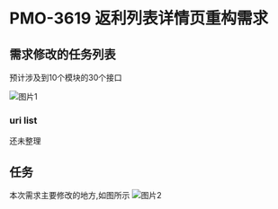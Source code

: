 # PMO-3619 返利列表详情页重构需求

## 需求修改的任务列表
预计涉及到10个模块的30个接口

![图片1](https://dev.tencent.com/u/lightWay/p/notebook/git/raw/master/imageHost/2019/07/1.png)

### uri list
还未整理

## 任务
本次需求主要修改的地方,如图所示
![图片2](https://dev.tencent.com/u/lightWay/p/notebook/git/raw/master/imageHost/2019/07/2.png)